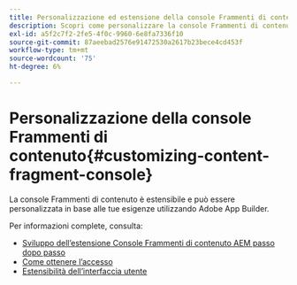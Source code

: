 ```yaml
---
title: Personalizzazione ed estensione della console Frammenti di contenuto
description: Scopri come personalizzare la console Frammenti di contenuto
exl-id: a5f2c7f2-2fe5-4f0c-9960-6e8fa7336f10
source-git-commit: 87aeebad2576e91472530a2617b23bece4cd453f
workflow-type: tm+mt
source-wordcount: '75'
ht-degree: 6%

---
```


# Personalizzazione della console Frammenti di contenuto{#customizing-content-fragment-console}

La console Frammenti di contenuto è estensibile e può essere personalizzata in base alle tue esigenze utilizzando Adobe App Builder.

Per informazioni complete, consulta:

* [Sviluppo dell’estensione Console Frammenti di contenuto AEM passo dopo passo](https://developer.adobe.com/uix/docs/services/aem-cf-console-admin/extension-development/#about-application)
* [Come ottenere l’accesso](https://developer.adobe.com/uix/docs/guides/get-access/)
* [Estensibilità dell’interfaccia utente](https://developer.adobe.com/uix/docs/)
